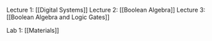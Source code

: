 Lecture 1: [[Digital Systems]]
Lecture 2: [[Boolean Algebra]]
Lecture 3: [[Boolean Algebra and Logic Gates]]

Lab 1: [[Materials]]